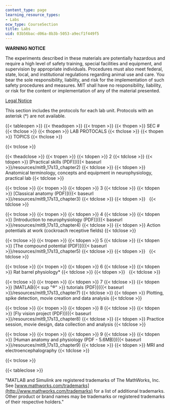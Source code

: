 ```yaml
---
content_type: page
learning_resource_types:
- Labs
ocw_type: CourseSection
title: Labs
uid: 03b56bac-d06a-8b3b-5053-a9ecf1f449f5
---
```


**WARNING NOTICE**

The experiments described in these materials are potentially hazardous and require a high level of safety training, special facilities and equipment, and supervision by appropriate individuals. Procedures must also meet federal, state, local, and institutional regulations regarding animal use and care. You bear the sole responsibility, liability, and risk for the implementation of such safety procedures and measures. MIT shall have no responsibility, liability, or risk for the content or implementation of any of the material presented.  
  
[Legal Notice](/terms/)

This section includes the protocols for each lab unit. Protocols with an asterisk (\*) are not available.

{{< tableopen >}}
{{< theadopen >}}
{{< tropen >}}
{{< thopen >}}
SEC #
{{< thclose >}}
{{< thopen >}}
LAB PROTOCALS
{{< thclose >}}
{{< thopen >}}
TOPICS
{{< thclose >}}

{{< trclose >}}

{{< theadclose >}}
{{< tropen >}}
{{< tdopen >}}
2
{{< tdclose >}}
{{< tdopen >}}
[Practical skills (PDF)]({{< baseurl >}}/resources/mit9_17s13_chapter2)
{{< tdclose >}}
{{< tdopen >}}
Anatomical terminology, concepts and equipment in neurophysiology, practical lab
{{< tdclose >}}

{{< trclose >}}
{{< tropen >}}
{{< tdopen >}}
3
{{< tdclose >}}
{{< tdopen >}}
[Classical anatomy (PDF)]({{< baseurl >}}/resources/mit9_17s13_chapter3)
{{< tdclose >}}
{{< tdopen >}}
 
{{< tdclose >}}

{{< trclose >}}
{{< tropen >}}
{{< tdopen >}}
4
{{< tdclose >}}
{{< tdopen >}}
[Introduction to neurophysiology (PDF)]({{< baseurl >}}/resources/mit9_17s13_chapter4)
{{< tdclose >}}
{{< tdopen >}}
Action potentials at work (cockroach receptive fields)
{{< tdclose >}}

{{< trclose >}}
{{< tropen >}}
{{< tdopen >}}
5
{{< tdclose >}}
{{< tdopen >}}
[The compound potential (PDF)]({{< baseurl >}}/resources/mit9_17s13_chapter5)
{{< tdclose >}}
{{< tdopen >}}
 
{{< tdclose >}}

{{< trclose >}}
{{< tropen >}}
{{< tdopen >}}
6
{{< tdclose >}}
{{< tdopen >}}
Rat barrel physiology\*
{{< tdclose >}}
{{< tdopen >}}
 
{{< tdclose >}}

{{< trclose >}}
{{< tropen >}}
{{< tdopen >}}
7
{{< tdclose >}}
{{< tdopen >}}
[MATLAB{{< sup "®" >}} tutorials (PDF)]({{< baseurl >}}/resources/mit9_17s13_chapter7)
{{< tdclose >}}
{{< tdopen >}}
Plotting, spike detection, movie creation and data analysis
{{< tdclose >}}

{{< trclose >}}
{{< tropen >}}
{{< tdopen >}}
8
{{< tdclose >}}
{{< tdopen >}}
[Fly vision project (PDF)]({{< baseurl >}}/resources/mit9_17s13_chapter8)
{{< tdclose >}}
{{< tdopen >}}
Practice session, movie design, data collection and analysis
{{< tdclose >}}

{{< trclose >}}
{{< tropen >}}
{{< tdopen >}}
9
{{< tdclose >}}
{{< tdopen >}}
[Human anatomy and physiology (PDF - 5.6MB)]({{< baseurl >}}/resources/mit9_17s13_chapter9)
{{< tdclose >}}
{{< tdopen >}}
MRI and electroencephalography
{{< tdclose >}}

{{< trclose >}}

{{< tableclose >}}

"MATLAB and Simulink are registered trademarks of The MathWorks, Inc. See [www.mathworks.com/trademarks](http://www.mathworks.com/trademarks) for a list of additional trademarks. Other product or brand names may be trademarks or registered trademarks of their respective holders."
